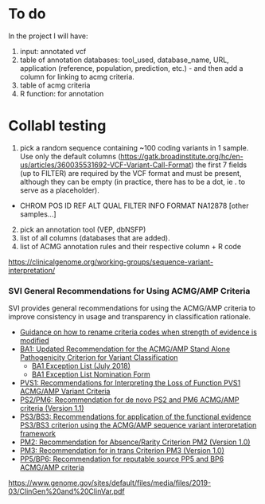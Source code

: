 # To do 
In the project I will have:
1. input: annotated vcf
2. table of annotation databases: tool_used, database_name, URL, application (reference, population, prediction, etc.) - and then add a column for linking to acmg criteria.
3. table of acmg criteria
4. R function: for annotation


# Collabl testing
1. pick a random sequence containing ~100 coding variants in 1 sample. Use only the default columns (<https://gatk.broadinstitute.org/hc/en-us/articles/360035531692-VCF-Variant-Call-Format>) the first 7 fields (up to FILTER) are required by the VCF format and must be present, although they can be empty (in practice, there has to be a dot, ie . to serve as a placeholder).
* CHROM  POS ID  REF ALT     QUAL    FILTER  INFO    FORMAT  NA12878 [other samples...]
2. pick an annotation tool (VEP, dbNSFP)
3. list of all columns (databases that are added).
4. list of ACMG annotation rules and their respective column + R code



<https://clinicalgenome.org/working-groups/sequence-variant-interpretation/>
<h3>SVI General Recommendations for Using ACMG/AMP Criteria</h3>
<p>SVI provides general recommendations for using the ACMG/AMP criteria to improve consistency in usage and transparency in classification rationale.</p>
<div>
<ul>
	<li><a href="/docs/clingen-sequence-variant-interpretation-working-group-recommendations-for-acmg-amp-guideline-criteria-code-modifications/" target="_blank" rel="noreferrer noopener">Guidance on how to rename criteria codes when strength of evidence is modified</a></li>
	<li><a href="/docs/updated-recommendation-for-the-benign-stand-alone-acmg-amp-criterion/" target="_blank" rel="noreferrer noopener">BA1: Updated Recommendation for the ACMG/AMP Stand Alone Pathogenicity Criterion for Variant Classification</a>
	<ul>
		<li><a href="/docs/ba1-exception-list/" target="_blank" rel="noreferrer noopener">BA1 Exception List (July 2018)</a></li>
		<li><a href="https://tinyurl.com/ClinGen-BA1" target="_blank" rel="noreferrer noopener">BA1 Exception List Nomination Form</a></li>
	</ul>
	</li>
	<li><a href="/docs/recommendations-for-interpreting-the-loss-of-function-pvs1-acmg-amp-variant-criterion/" target="_blank" rel="noreferrer noopener">PVS1: Recommendations for Interpreting the Loss of Function PVS1 ACMG/AMP Variant Criteria</a> </li>
	<li><a href="/docs/ps2-pm6-recommendation-for-de-novo-ps2-and-pm6-acmg-amp-criteria-version-1.0/" target="_blank" rel="noreferrer noopener">PS2/PM6: Recommendation for de novo PS2 and PM6 ACMG/AMP criteria (Version 1.1)</a></li>
	<li><a href="/docs/recommendations-for-application-of-the-functional-evidence-ps3-bs3-criterion-using-the-acmg-amp-sequence-variant-interpretation/" target="_blank" rel="noreferrer noopener">PS3/BS3: Recommendations for application of the functional evidence PS3/BS3 criterion using the ACMG/AMP sequence variant interpretation framework</a></li>
	<li><a href="/docs/pm2-recommendation-for-absence-rarity/" target="_blank" rel="noreferrer noopener">PM2: Recommendation for Absence/Rarity Criterion PM2 (Version 1.0)</a></li>
	<li><a href="/docs/pm3-recommendation-for-in-trans-criterion-pm3-version-1.0/" target="_blank" rel="noreferrer noopener">PM3: Recommendation for in trans Criterion PM3 (Version 1.0)</a></li>
	<li><a href="/docs/the-acmg-amp-reputable-source-criteria-for-the-interpretation-of-sequence-variants/" target="_blank" rel="noreferrer noopener">PP5/BP6: Recommendation for reputable source PP5 and BP6 ACMG/AMP criteria</a></li>
</ul>
</div>

<https://www.genome.gov/sites/default/files/media/files/2019-03/ClinGen%20and%20ClinVar.pdf>

